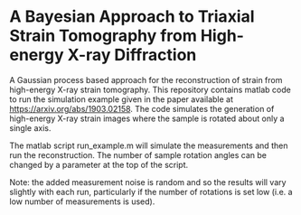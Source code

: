 # A Bayesian Approach to Triaxial Strain Tomography from High-energy X-ray Diffraction

A Gaussian process based approach for the reconstruction of strain from high-energy X-ray strain tomography. This repository contains matlab code to run the simulation example given in the paper available at https://arxiv.org/abs/1903.02158. The code simulates the generation of high-energy X-ray strain images where the sample is rotated about only a single axis. 

The matlab script run_example.m will simulate the measurements and then run the reconstruction. The number of sample rotation angles can be changed by a parameter at the top of the script.

Note: the added measurement noise is random and so the results will vary slightly with each run, particularly if the number of rotations is set low (i.e. a low number of measurements is used).
